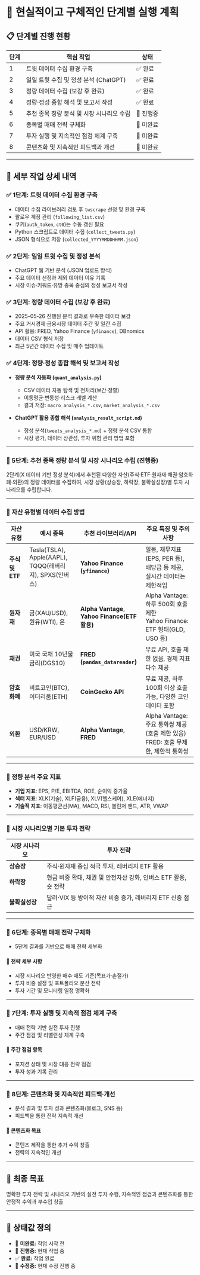 # 📌 현실적이고 구체적인 단계별 실행 계획

## 📋 단계별 진행 현황

| 단계 | 핵심 작업                      | 상태     |
| -- | -------------------------- | ------ |
| 1  | 트윗 데이터 수집 환경 구축            | ✅ 완료   |
| 2  | 일일 트윗 수집 및 정성 분석 (ChatGPT) | ✅ 완료   |
| 3  | 정량 데이터 수집 (보강 후 완료)        | ✅ 완료   |
| 4  | 정량·정성 종합 해석 및 보고서 작성       | ✅ 완료   |
| 5  | 추천 종목 정량 분석 및 시장 시나리오 수립   | 🔶 진행중 |
| 6  | 종목별 매매 전략 구체화              | 🔲 미완료 |
| 7  | 투자 실행 및 지속적인 점검 체계 구축      | 🔲 미완료 |
| 8  | 콘텐츠화 및 지속적인 피드백과 개선        | 🔲 미완료 |

---

## 📖 세부 작업 상세 내역

### ✅ 1단계: 트윗 데이터 수집 환경 구축

* 데이터 수집 라이브러리 검토 후 `twscrape` 선정 및 환경 구축
* 팔로우 계정 관리 (`following_list.csv`)
* 쿠키(`auth_token`, `ct0`)는 수동 갱신 필요
* Python 스크립트로 데이터 수집 (`collect_tweets.py`)
* JSON 형식으로 저장 (`collected_YYYYMMDDHHMM.json`)

### ✅ 2단계: 일일 트윗 수집 및 정성 분석

* ChatGPT 웹 기반 분석 (JSON 업로드 방식)
* 주요 데이터 선정과 제외 데이터 이유 기록
* 시장 이슈·키워드·유망 종목 중심의 정성 보고서 작성

### ✅ 3단계: 정량 데이터 수집 (보강 후 완료)

* 2025-05-26 진행된 분석 결과로 부족한 데이터 보강
* 주요 거시경제·금융시장 데이터 주간 및 일간 수집
* API 활용: FRED, Yahoo Finance (`yfinance`), DBnomics
* 데이터 CSV 형식 저장
* 최근 5년간 데이터 수집 및 매주 업데이트

### ✅ 4단계: 정량·정성 종합 해석 및 보고서 작성

* **정량 분석 자동화 (`quant_analysis.py`)**

  * CSV 데이터 자동 탐색 및 전처리(보간·정렬)
  * 이동평균·변동성·리스크 레벨 계산
  * 결과 저장: `macro_analysis_*.csv`, `market_analysis_*.csv`

* **ChatGPT 활용 종합 해석 (`analysis_result_script.md`)**

  * 정성 분석(`tweets_analysis_*.md`) + 정량 분석 CSV 통합
  * 시장 평가, 데이터 상관성, 투자 위험 관리 방법 포함

---

### 🔶 5단계: 추천 종목 정량 분석 및 시장 시나리오 수립 (진행중)

2단계(X 데이터 기반 정성 분석)에서 추천된 다양한 자산(주식·ETF·원자재·채권·암호화폐·외환)의 정량 데이터를 수집하여, 시장 상황(상승장, 하락장, 불확실성장)별 투자 시나리오를 수립합니다.

---

### 🔹 자산 유형별 데이터 수집 방법

| 자산 유형        | 예시 종목                                              | 추천 라이브러리/API                                    | 주요 특징 및 주의사항                                                      |
| ------------ | -------------------------------------------------- | ----------------------------------------------- | ----------------------------------------------------------------- |
| **주식 및 ETF** | Tesla(TSLA), Apple(AAPL),<br>TQQQ(레버리지), SPXS(인버스) | **Yahoo Finance (`yfinance`)**                  | 일봉, 재무지표(EPS, PER 등), 배당금 등 제공,<br>실시간 데이터는 제한적임                  |
| **원자재**      | 금(XAU/USD), 원유(WTI), 은                             | **Alpha Vantage**,<br>**Yahoo Finance(ETF 활용)** | Alpha Vantage: 하루 500회 호출 제한<br>Yahoo Finance: ETF 형태(GLD, USO 등) |
| **채권**       | 미국 국채 10년물 금리(DGS10)                               | **FRED (`pandas_datareader`)**                  | 무료 API, 호출 제한 없음, 경제 지표 다수 제공                                     |
| **암호화폐**     | 비트코인(BTC), 이더리움(ETH)                               | **CoinGecko API**                               | 무료 제공, 하루 100회 이상 호출 가능, 다양한 코인 데이터 포함                            |
| **외환**       | USD/KRW, EUR/USD                                   | **Alpha Vantage**, **FRED**                     | Alpha Vantage: 주요 통화쌍 제공(호출 제한 있음)<br>FRED: 호출 무제한, 제한적 통화쌍       |

---

### 🔹 정량 분석 주요 지표

* **기업 지표**: EPS, P/E, EBITDA, ROE, 순이익 증가율
* **섹터 지표**: XLK(기술), XLF(금융), XLV(헬스케어), XLE(에너지)
* **기술적 지표**: 이동평균선(MA), MACD, RSI, 볼린저 밴드, ATR, VWAP

---

### 🔹 시장 시나리오별 기본 투자 전략

| 시장 시나리오   | 투자 전략                                    |
| --------- | ---------------------------------------- |
| **상승장**   | 주식·원자재 중심 적극 투자, 레버리지 ETF 활용             |
| **하락장**   | 현금 비중 확대, 채권 및 안전자산 강화, 인버스 ETF 활용, 숏 전략 |
| **불확실성장** | 달러·VIX 등 방어적 자산 비중 증가, 레버리지 ETF 신중 접근    |

---

### 🔲 6단계: 종목별 매매 전략 구체화

* 5단계 결과를 기반으로 매매 전략 세부화

#### 🔹 전략 세부 사항

* 시장 시나리오 반영한 매수·매도 기준(목표가·손절가)
* 투자 비중 설정 및 포트폴리오 분산 전략
* 투자 기간 및 모니터링 일정 명확화

---

### 🔲 7단계: 투자 실행 및 지속적 점검 체계 구축

* 매매 전략 기반 실전 투자 진행
* 주간 점검 및 리밸런싱 체계 구축

#### 🔹 주간 점검 항목

* 포지션 상태 및 시장 대응 전략 점검
* 투자 성과 기록 관리

---

### 🔲 8단계: 콘텐츠화 및 지속적인 피드백·개선

* 분석 결과 및 투자 성과 콘텐츠화(블로그, SNS 등)
* 피드백을 통한 전략 지속적 개선

#### 🔹 콘텐츠화 목표

* 콘텐츠 제작을 통한 추가 수익 창출
* 전략의 지속적인 개선

---

## 🎯 최종 목표

명확한 투자 전략 및 시나리오 기반의 실전 투자 수행, 지속적인 점검과 콘텐츠화를 통한 안정적 수익과 부수입 창출

---

## 📌 상태값 정의

* 🔲 **미완료:** 작업 시작 전
* 🔶 **진행중:** 현재 작업 중
* ✅ **완료:** 작업 완료
* 🔵 **수정중:** 현재 수정 진행 중
